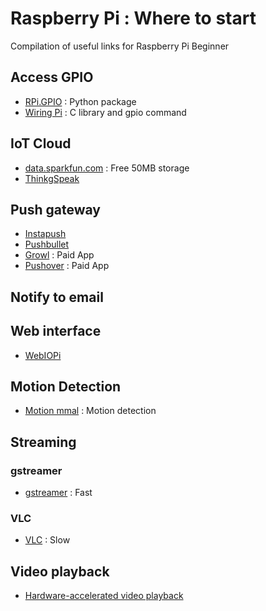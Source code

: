 # Raspberry Pi : Where to start
Compilation of useful links for Raspberry Pi Beginner 

## Access GPIO

- [RPi.GPIO](http://sourceforge.net/p/raspberry-gpio-python/wiki/Home/) : Python package
- [Wiring Pi](http://wiringpi.com/) : C library and gpio command 

## IoT Cloud

- [data.sparkfun.com](data.sparkfun.com) : Free 50MB storage
- [ThinkgSpeak](https://thingspeak.com/)

## Push gateway

- [Instapush](https://instapush.im/) 
- [Pushbullet](https://www.pushbullet.com/) 
- [Growl](http://growl.info/) : Paid App
- [Pushover](https://pushover.net/) : Paid App

## Notify to email

## Web interface

- [WebIOPi](https://code.google.com/p/webiopi/)

## Motion Detection
- [Motion mmal](https://github.com/dozencrows/motion/tree/mmal-test) : Motion detection

## Streaming

### gstreamer

- [gstreamer](http://pi.gbaman.info/?p=150) : Fast

### VLC

- [VLC](http://www.raspberry-projects.com/pi/pi-hardware/raspberry-pi-camera/streaming-video-using-vlc-player) : Slow

## Video playback

- [Hardware-accelerated video playback](https://wiki.matthiasbock.net/index.php/Hardware-accelerated_video_playback_on_the_Raspberry_Pi)

